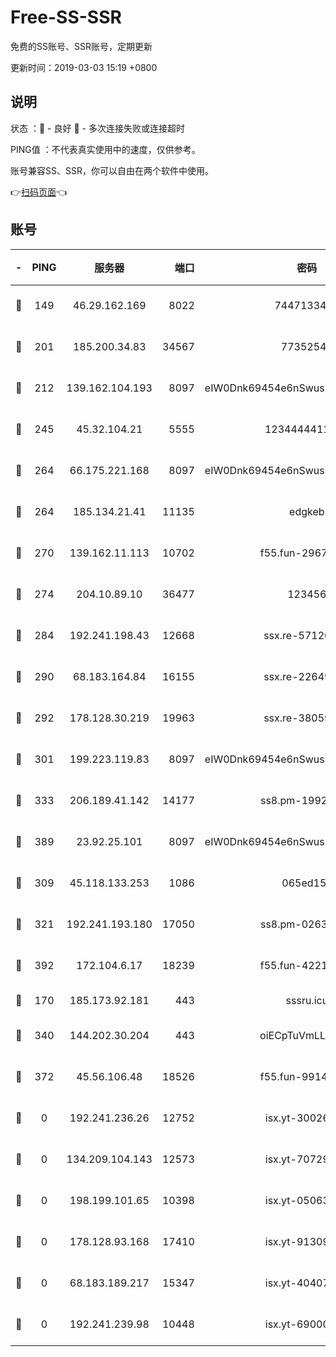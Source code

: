 # Free-SS-SSR

免费的SS账号、SSR账号，定期更新

更新时间：2019-03-03 15:19 +0800

## 说明

状态     ：🙂 - 良好 🙁 - 多次连接失败或连接超时

PING值   ：不代表真实使用中的速度，仅供参考。

账号兼容SS、SSR，你可以自由在两个软件中使用。

👉[扫码页面](https://liesauer.github.io/free-ss-ssr.github.io/)👈

## 账号

|-|PING|服务器|端口|密码|加密方式|区域|
|:----:|:----:|:-----:|-----:|:----:|:----:|:----:|
|🙂|149|46.29.162.169|8022|7447133485|aes-256-cfb|RU|
|🙂|201|185.200.34.83|34567|77352549|aes-256-cfb|US|
|🙂|212|139.162.104.193|8097|eIW0Dnk69454e6nSwuspv9DmS201tQ0D|aes-256-cfb|JP|
|🙂|245|45.32.104.21|5555|1234444411111|aes-256-cfb|SG|
|🙂|264|66.175.221.168|8097|eIW0Dnk69454e6nSwuspv9DmS201tQ0D|aes-256-cfb|US|
|🙂|264|185.134.21.41|11135|edgkeb|aes-256-cfb|GB|
|🙂|270|139.162.11.113|10702|f55.fun-29670357|aes-256-cfb|SG|
|🙂|274|204.10.89.10|36477|123456|aes-256-cfb|US|
|🙂|284|192.241.198.43|12668|ssx.re-57120332|aes-256-cfb|US|
|🙂|290|68.183.164.84|16155|ssx.re-22649975|aes-256-cfb|US|
|🙂|292|178.128.30.219|19963|ssx.re-38059687|aes-256-cfb|SG|
|🙂|301|199.223.119.83|8097|eIW0Dnk69454e6nSwuspv9DmS201tQ0D|aes-256-cfb|US|
|🙂|333|206.189.41.142|14177|ss8.pm-19928527|aes-256-cfb|SG|
|🙂|389|23.92.25.101|8097|eIW0Dnk69454e6nSwuspv9DmS201tQ0D|aes-256-cfb|US|
|🙂|309|45.118.133.253|1086|065ed15a|aes-256-cfb|SG|
|🙂|321|192.241.193.180|17050|ss8.pm-02632240|aes-256-cfb|US|
|🙂|392|172.104.6.17|18239|f55.fun-42215388|aes-256-cfb|US|
|🙁|170|185.173.92.181|443|sssru.icu|rc4-md5|RU|
|🙁|340|144.202.30.204|443|oiECpTuVmLLxk4Ts|aes-256-cfb|US|
|🙁|372|45.56.106.48|18526|f55.fun-99140423|aes-256-cfb|US|
|🙁|0|192.241.236.26|12752|isx.yt-30026979|aes-256-cfb|US|
|🙁|0|134.209.104.143|12573|isx.yt-70729668|aes-256-cfb|SG|
|🙁|0|198.199.101.65|10398|isx.yt-05063367|aes-256-cfb|US|
|🙁|0|178.128.93.168|17410|isx.yt-91309111|aes-256-cfb|SG|
|🙁|0|68.183.189.217|15347|isx.yt-40407934|aes-256-cfb|SG|
|🙁|0|192.241.239.98|10448|isx.yt-69000110|aes-256-cfb|US|
